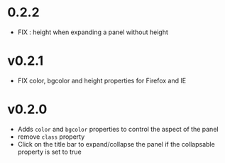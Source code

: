 # 0.2.2

 - FIX : height when expanding a panel without height

# v0.2.1

 - FIX color, bgcolor and height properties for Firefox and IE

# v0.2.0

 - Adds `color` and `bgcolor` properties to control the aspect of the panel
 - remove `class` property
 - Click on the title bar to expand/collapse the panel if the collapsable property is set to true
